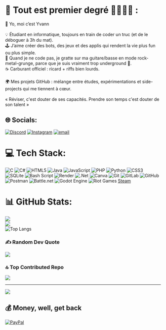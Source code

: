 # 💫 Tout est premier degré 🤪😝😨🥵 :
👾 Yo, moi c’est Yvann  <br><br>💡 Étudiant en informatique, toujours en train de coder un truc (et de le déboguer à 3h du mat).  <br>🕹️ J’aime créer des bots, des jeux et des applis qui rendent la vie plus fun ou plus simple.  <br>🎸 Quand je ne code pas, je gratte sur ma guitare/basse en mode rock-metal-grunge, parce que je suis vraiment trop underground 🤪.  <br>☕ Carburant officiel : ricard + riffs bien lourds.  <br><br>🌍 Mes projets GitHub : mélange entre études, expérimentations et side-projects qui me tiennent à cœur.<br> <br>« Réviser, c'est douter de ses capacités. Prendre son temps c'est douter de son talent »<br>


## 🌐 Socials:
[![Discord](https://img.shields.io/badge/Discord-%237289DA.svg?logo=discord&logoColor=white)](https://discord.gg/igrek_zaide) [![Instagram](https://img.shields.io/badge/Instagram-%23E4405F.svg?logo=Instagram&logoColor=white)](https://instagram.com/yvann.db) [![email](https://img.shields.io/badge/Email-D14836?logo=gmail&logoColor=white)](mailto:yvann.du.soub@gmail.com) 

# 💻 Tech Stack:
![C](https://img.shields.io/badge/c-%2300599C.svg?style=for-the-badge&logo=c&logoColor=white) ![C#](https://img.shields.io/badge/c%23-%23239120.svg?style=for-the-badge&logo=csharp&logoColor=white) ![HTML5](https://img.shields.io/badge/html5-%23E34F26.svg?style=for-the-badge&logo=html5&logoColor=white) ![Java](https://img.shields.io/badge/java-%23ED8B00.svg?style=for-the-badge&logo=openjdk&logoColor=white) ![JavaScript](https://img.shields.io/badge/javascript-%23323330.svg?style=for-the-badge&logo=javascript&logoColor=%23F7DF1E) ![PHP](https://img.shields.io/badge/php-%23777BB4.svg?style=for-the-badge&logo=php&logoColor=white) ![Python](https://img.shields.io/badge/python-3670A0?style=for-the-badge&logo=python&logoColor=ffdd54) ![CSS3](https://img.shields.io/badge/css3-%231572B6.svg?style=for-the-badge&logo=css3&logoColor=white) ![SQLite](https://img.shields.io/badge/sqlite-%2307405e.svg?style=for-the-badge&logo=sqlite&logoColor=white) ![Bash Script](https://img.shields.io/badge/bash_script-%23121011.svg?style=for-the-badge&logo=gnu-bash&logoColor=white) ![Render](https://img.shields.io/badge/Render-%46E3B7.svg?style=for-the-badge&logo=render&logoColor=white) ![.Net](https://img.shields.io/badge/.NET-5C2D91?style=for-the-badge&logo=.net&logoColor=white) ![Canva](https://img.shields.io/badge/Canva-%2300C4CC.svg?style=for-the-badge&logo=Canva&logoColor=white) ![Git](https://img.shields.io/badge/git-%23F05033.svg?style=for-the-badge&logo=git&logoColor=white) ![GitLab](https://img.shields.io/badge/gitlab-%23181717.svg?style=for-the-badge&logo=gitlab&logoColor=white) ![GitHub](https://img.shields.io/badge/github-%23121011.svg?style=for-the-badge&logo=github&logoColor=white) ![Postman](https://img.shields.io/badge/Postman-FF6C37?style=for-the-badge&logo=postman&logoColor=white) ![Battle.net](https://img.shields.io/badge/battle.net-%2300AEFF.svg?style=for-the-badge&logo=battle.net&logoColor=white) ![Godot Engine](https://img.shields.io/badge/GODOT-%23FFFFFF.svg?style=for-the-badge&logo=godot-engine) ![Riot Games](https://img.shields.io/badge/riotgames-D32936.svg?style=for-the-badge&logo=riotgames&logoColor=white) [Steam](https://camo.githubusercontent.com/f4500c91a4dbd5378a8050dbd4869a192fcd5230346d590edd34286a29e633f0/68747470733a2f2f696d672e736869656c64732e696f2f62616467652f537465616d2d50726f66696c652d626c75653f7374796c653d666f722d7468652d6261646765266c6f676f3d737465616d)
# 📊 GitHub Stats:
![](https://github-readme-stats.vercel.app/api?username=Igrekop&theme=dark&hide_border=false&include_all_commits=true&count_private=true)<br/>
![](https://nirzak-streak-stats.vercel.app/?user=Igrekop&theme=dark&hide_border=false)<br/>
![Top Langs](https://github-readme-stats.vercel.app/api/top-langs/?username=Igrekop&layout=compact&theme=dark&cache_seconds=1700)

### ✍️ Random Dev Quote
![](https://i.pinimg.com/236x/3f/fa/55/3ffa553046061e8ba9058b71b6e54418.jpg)

### 🔝 Top Contributed Repo
![](https://github-contributor-stats.vercel.app/api?username=Igrekop&limit=10&theme=dark&combine_all_yearly_contributions=true)

---
[![](https://visitcount.itsvg.in/api?id=Igrekop&icon=7&color=10)](https://visitcount.itsvg.in)

  ## 💰 Money, well, get back
  [![PayPal](https://img.shields.io/badge/PayPal-00457C?style=for-the-badge&logo=paypal&logoColor=white)](https://paypal.me/paypal.me/yvandushit) 


  
